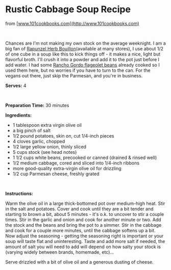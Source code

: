Rustic Cabbage Soup Recipe
==========================

from [www.101cookbooks.com](http://www.101cookbooks.com)

 

Chances are I'm not making my own stock on the average weeknight. I am a big fan of [Rapunzel Herb Bouillon](http://www.rapunzel.com/products/rapunzel/rapunzel_soups_bouillon.html)(available at many stores), I use about 1/2 of one cube in a soup like this to kick things off - it makes a nice, light but flavorful broth. I'll crush it into a powder and add it to the pot just before I add water. I had some [Rancho Gordo flageolet beans](http://www.ranchogordo.com/mm5/merchant.mvc?Screen=PROD&Store_Code=RG&Product_Code=FLAGB01) already cooked so I used them here, but no worries if you have to turn to the can. For the vegans out there, just skip the Parmesan, and you're in business.

**Serves:** 4

 

**Preparation Time:** 30 minutes

**Ingredients:**

-   1 tablespoon extra virgin olive oil
-   a big pinch of salt
-   1/2 pound potatoes, skin on, cut 1/4-inch pieces
-   4 cloves garlic, chopped
-   1/2 large yellow onion, thinly sliced
-   5 cups stock (see head notes)
-   1 1/2 cups white beans, precooked or canned (drained & rinsed well)
-   1/2 medium cabbage, cored and sliced into 1/4-inch ribbons
-   more good-quality extra-virgin olive oil for drizzling
-   1/2 cup Parmesan cheese, freshly grated

 

**Instructions:**

Warm the olive oil in a large thick-bottomed pot over medium-high heat. Stir in the salt and potatoes. Cover and cook until they are a bit tender and starting to brown a bit, about 5 minutes - it's o.k. to uncover to stir a couple times. Stir in the garlic and onion and cook for another minute or two. Add the stock and the beans and bring the pot to a simmer. Stir in the cabbage and cook for a couple more minutes, until the cabbage softens up a bit. Now adjust the seasoning - getting the seasoning right is important or your soup will taste flat and uninteresting. Taste and add more salt if needed, the amount of salt you will need to add will depend on how salty your stock is (varying widely between brands, homemade, etc)...

Serve drizzled with a bit of olive oil and a generous dusting of cheese.
